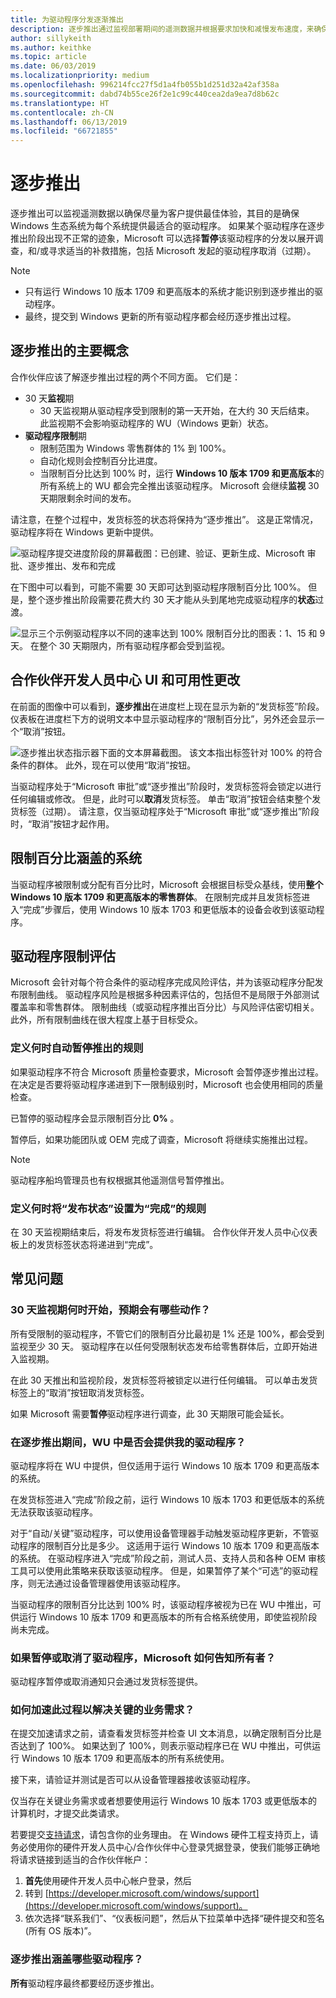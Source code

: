 ```yaml
---
title: 为驱动程序分发逐渐推出
description: 逐步推出通过监视部署期间的遥测数据并根据要求加快和减慢发布速度，来确保每个系统的最佳驱动程序体验。
author: sillykeith
ms.author: keithke
ms.topic: article
ms.date: 06/03/2019
ms.localizationpriority: medium
ms.openlocfilehash: 996214fcc27f5d1a4fb055b1d251d32a42af358a
ms.sourcegitcommit: dabd74b55ce26f2e1c99c440cea2da9ea7d8b62c
ms.translationtype: HT
ms.contentlocale: zh-CN
ms.lasthandoff: 06/13/2019
ms.locfileid: "66721855"
---
```

# <a name="gradual-rollout"></a>逐步推出

逐步推出可以监视遥测数据以确保尽量为客户提供最佳体验，其目的是确保 Windows 生态系统为每个系统提供最适合的驱动程序。 如果某个驱动程序在逐步推出阶段出现不正常的迹象，Microsoft 可以选择**暂停**该驱动程序的分发以展开调查，和/或寻求适当的补救措施，包括 Microsoft 发起的驱动程序取消（过期）。 

>[!NOTE]
> - 只有运行 Windows 10 版本 1709 和更高版本的系统才能识别到逐步推出的驱动程序。
> - 最终，提交到 Windows 更新的所有驱动程序都会经历逐步推出过程。

## <a name="main-concepts-of-gradual-rollout"></a>逐步推出的主要概念

合作伙伴应该了解逐步推出过程的两个不同方面。  它们是：

- 30 天**监视**期
  - 30 天监视期从驱动程序受到限制的第一天开始，在大约 30 天后结束。 此监视期不会影响驱动程序的 WU（Windows 更新）状态。
- **驱动程序限制**期
  - 限制范围为 Windows 零售群体的 1% 到 100%。
  - 自动化规则会控制百分比进度。
  - 当限制百分比达到 100% 时，运行 **Windows 10 版本 1709 和更高版本**的所有系统上的 WU 都会完全推出该驱动程序。  Microsoft 会继续**监视** 30 天期限剩余时间的发布。

请注意，在整个过程中，发货标签的状态将保持为“逐步推出”。  这是正常情况，驱动程序将在 Windows 更新中提供。

 ![驱动程序提交进度阶段的屏幕截图：已创建、验证、更新生成、Microsoft 审批、逐步推出、发布和完成](images/gradual-rollout-phases.png)

 在下图中可以看到，可能不需要 30 天即可达到驱动程序限制百分比 100%。 但是，整个逐步推出阶段需要花费大约 30 天才能从头到尾地完成驱动程序的**状态**过渡。 

 ![显示三个示例驱动程序以不同的速率达到 100% 限制百分比的图表：1、15 和 9 天。 在整个 30 天期限内，所有驱动程序都会受到监视。](images/gradual-rollout-chart.png)

## <a name="partner-dev-center-ui-and-usability-changes"></a>合作伙伴开发人员中心 UI 和可用性更改

在前面的图像中可以看到，**逐步推出**在进度栏上现在显示为新的“发货标签”阶段。 仪表板在进度栏下方的说明文本中显示驱动程序的“限制百分比”，另外还会显示一个“取消”按钮。  

 ![逐步推出状态指示器下面的文本屏幕截图。 该文本指出标签针对 100% 的符合条件的群体。 此外，现在可以使用“取消”按钮。](images/gradual-rollout.png)

当驱动程序处于“Microsoft 审批”或“逐步推出”阶段时，发货标签将会锁定以进行任何编辑或修改。   但是，此时可以**取消**发货标签。 单击“取消”按钮会结束整个发货标签（过期）。  请注意，仅当驱动程序处于“Microsoft 审批”或“逐步推出”阶段时，“取消”按钮才起作用。   

## <a name="systems-included-in-the-throttled-percentages"></a>限制百分比涵盖的系统

当驱动程序被限制或分配有百分比时，Microsoft 会根据目标受众基线，使用**整个 Windows 10 版本 1709 和更高版本的零售群体**。  在限制完成并且发货标签进入“完成”步骤后，使用 Windows 10 版本 1703 和更低版本的设备会收到该驱动程序。 

## <a name="driver-throttling-assessments"></a>驱动程序限制评估

Microsoft 会针对每个符合条件的驱动程序完成风险评估，并为该驱动程序分配发布限制曲线。 驱动程序风险是根据多种因素评估的，包括但不是局限于外部测试覆盖率和零售群体。 限制曲线（或驱动程序推出百分比）与风险评估密切相关。 此外，所有限制曲线在很大程度上基于目标受众。

### <a name="rules-that-define-when-a-rollout-should-automatically-pause"></a>定义何时自动暂停推出的规则

如果驱动程序不符合 Microsoft 质量检查要求，Microsoft 会暂停逐步推出过程。  在决定是否要将驱动程序递进到下一限制级别时，Microsoft 也会使用相同的质量检查。  

已暂停的驱动程序会显示限制百分比 **0%** 。

暂停后，如果功能团队或 OEM 完成了调查，Microsoft 将继续实施推出过程。

>[!NOTE]
>驱动程序船坞管理员也有权根据其他遥测信号暂停推出。

### <a name="rules-that-define-when-releasestatus-should-be-set-to-complete"></a>定义何时将“发布状态”设置为“完成”的规则  

在 30 天监视期结束后，将发布发货标签进行编辑。 合作伙伴开发人员中心仪表板上的发货标签状态将递进到“完成”。 

## <a name="faq"></a>常见问题

### <a name="when-will-the-30-day-monitoring-period-start-and-what-should-we-expect"></a>30 天监视期何时开始，预期会有哪些动作？

所有受限制的驱动程序，不管它们的限制百分比最初是 1% 还是 100%，都会受到监视至少 30 天。 驱动程序在以任何受限制状态发布给零售群体后，立即开始进入监视期。

在此 30 天推出和监视阶段，发货标签将被锁定以进行任何编辑。 可以单击发货标签上的“取消”按钮取消发货标签。 

如果 Microsoft 需要**暂停**驱动程序进行调查，此 30 天期限可能会延长。

### <a name="is-my-driver-available-on-wu-during-gradual-rollout"></a>在逐步推出期间，WU 中是否会提供我的驱动程序？

驱动程序将在 WU 中提供，但仅适用于运行 Windows 10 版本 1709 和更高版本的系统。

在发货标签进入“完成”阶段之前，运行 Windows 10 版本 1703 和更低版本的系统无法获取该驱动程序。 

对于“自动/关键”驱动程序，可以使用设备管理器手动触发驱动程序更新，不管驱动程序的限制百分比是多少。  这适用于运行 Windows 10 版本 1709 和更高版本的系统。 在驱动程序进入“完成”阶段之前，测试人员、支持人员和各种 OEM 审核工具可以使用此策略来获取该驱动程序。  但是，如果暂停了某个“可选”的驱动程序，则无法通过设备管理器使用该驱动程序。 

当驱动程序的限制百分比达到 100% 时，该驱动程序被视为已在 WU 中推出，可供运行 Windows 10 版本 1709 和更高版本的所有合格系统使用，即使监视阶段尚未完成。

### <a name="how-will-microsoft-notify-an-owner-if-a-driver-is-paused-or-cancelled"></a>如果暂停或取消了驱动程序，Microsoft 如何告知所有者？

驱动程序暂停或取消通知只会通过发货标签提供。

### <a name="how-can-we-expedite-this-process-if-we-have-a-critical-business-need"></a>如何加速此过程以解决关键的业务需求？

在提交加速请求之前，请查看发货标签并检查 UI 文本消息，以确定限制百分比是否达到了 100%。 如果达到了 100%，则表示驱动程序已在 WU 中推出，可供运行 Windows 10 版本 1709 和更高版本的所有系统使用。

接下来，请验证并测试是否可以从设备管理器接收该驱动程序。

仅当存在关键业务需求或者想要使用运行 Windows 10 版本 1703 或更低版本的计算机时，才提交此类请求。

若要提交[支持请求](https://developer.microsoft.com/windows/hardware/support)，请包含你的业务理由。 在 Windows 硬件工程支持页上，请务必使用你的硬件开发人员中心/合作伙伴中心登录凭据登录，使我们能够正确地将请求链接到适当的合作伙伴帐户：

1. **首先**使用硬件开发人员中心帐户登录，然后
2. 转到 [https://developer.microsoft.com/windows/support](https://developer.microsoft.com/windows/support)。
3. 依次选择“联系我们”、“仪表板问题”，然后从下拉菜单中选择“硬件提交和签名(所有 OS 版本)”。   

### <a name="what-drivers-are-included-in-the-gradual-rollout"></a>逐步推出涵盖哪些驱动程序？

**所有**驱动程序最终都要经历逐步推出。